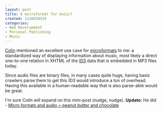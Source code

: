 ```yaml
--- 
layout: post
title: A microformat for music?
created: 1126038319
categories: 
- Web Development
- Personal Publishing
- Music
---
```

<p style=""><a href="http://www.mixedcontent.com" style="">Colin</a> mentioned an excellent use case for <a href="http://www.microformats.org" style="">microformats</a> to me: a standardized way of displaying information about music, most likely a direct one-to-one relation in XHTML of the <a href="http://www.id3.org/" style="">ID3</a> data that is embedded in MP3 files today.</p>  <p style="">Since audio files are binary files, in many cases quite huge, having basic crawlers parse them to get this ID3 would introduce a ton of overhead. Having this available in a human-readable way that is also parse-able would be great.</p>  <p style="">I'm sure Colin will expand on this mini-post (nudge, nudge). <strong>Update:</strong> He did - <a href="http://www.mixedcontent.com/technology/2005/09/micro-formats-and-audio-peanut-butter-and-chocolate/">Micro formats and audio = peanut butter and chocolate</a></p>
<!--break-->
